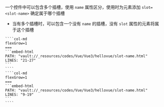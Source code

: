 一个控件中可以包含多个插槽，使用 `name` 属性区分，使用时为元素添加 `slot=<slot-name>` 确定属于哪个插槽

* 当有多个插槽时，可以包含一个没有 `name` 的插槽，没有 `slot` 属性的元素将属于这个插槽

`````col
````col-md
flexGrow=1
===
```embed-html
PATH: "vault://_resources/codes/Vue/Vue3/hellovue/slot-name.html"
LINES: "21-27"
```
````
````col-md
flexGrow=1
===
```embed-html
PATH: "vault://_resources/codes/Vue/Vue3/hellovue/slot-name.html"
LINES: "9-19"
```
````
`````
